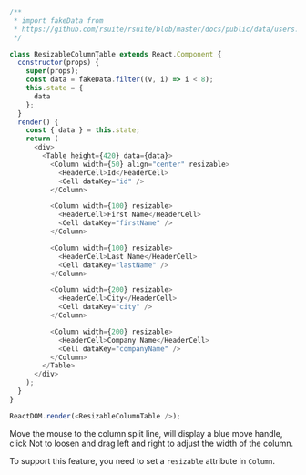 <!--start-code-->

```js
/**
 * import fakeData from
 * https://github.com/rsuite/rsuite/blob/master/docs/public/data/users.json
 */

class ResizableColumnTable extends React.Component {
  constructor(props) {
    super(props);
    const data = fakeData.filter((v, i) => i < 8);
    this.state = {
      data
    };
  }
  render() {
    const { data } = this.state;
    return (
      <div>
        <Table height={420} data={data}>
          <Column width={50} align="center" resizable>
            <HeaderCell>Id</HeaderCell>
            <Cell dataKey="id" />
          </Column>

          <Column width={100} resizable>
            <HeaderCell>First Name</HeaderCell>
            <Cell dataKey="firstName" />
          </Column>

          <Column width={100} resizable>
            <HeaderCell>Last Name</HeaderCell>
            <Cell dataKey="lastName" />
          </Column>

          <Column width={200} resizable>
            <HeaderCell>City</HeaderCell>
            <Cell dataKey="city" />
          </Column>

          <Column width={200} resizable>
            <HeaderCell>Company Name</HeaderCell>
            <Cell dataKey="companyName" />
          </Column>
        </Table>
      </div>
    );
  }
}

ReactDOM.render(<ResizableColumnTable />);
```

<!--end-code-->

Move the mouse to the column split line, will display a blue move handle, click Not to loosen and drag left and right to adjust the width of the column.

To support this feature, you need to set a `resizable` attribute in `Column`.

